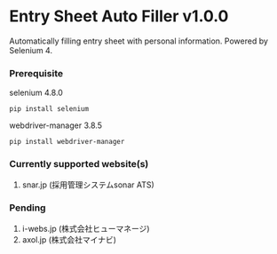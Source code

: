 # Entry Sheet Auto Filler v1.0.0
Automatically filling entry sheet with personal information. Powered by Selenium 4.

### Prerequisite
selenium 4.8.0
```
pip install selenium
```
webdriver-manager 3.8.5
```
pip install webdriver-manager
```
### Currently supported website(s)
1. snar.jp (採用管理システムsonar ATS)

### Pending
1. i-webs.jp (株式会社ヒューマネージ)
2. axol.jp (株式会社マイナビ)
